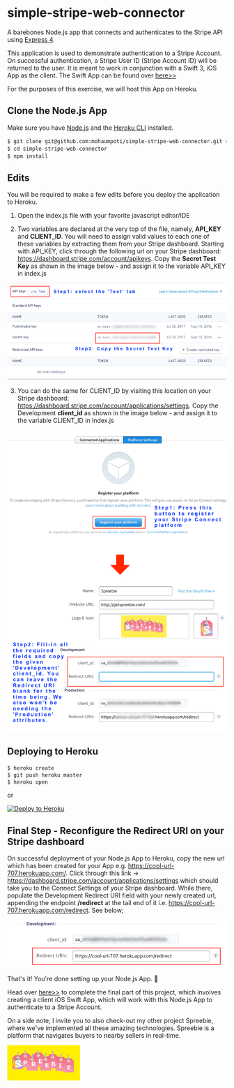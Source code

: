 # simple-stripe-web-connector

A barebones Node.js app that connects and authenticates to the Stripe API using [Express 4](http://expressjs.com/).

This application is used to demonstrate authentication to a Stripe Account. On
successful authentication, a Stripe User ID (Stripe Account ID) will be returned to the user. It is meant to work in conjunction with a Swift 3, iOS App as the client. The Swift App can be found over [here>>]

For the purposes of this exercise, we will host this App on Heroku.


## Clone the Node.js App

Make sure you have [Node.js](http://nodejs.org/) and the [Heroku CLI](https://cli.heroku.com/) installed.

```sh
$ git clone git@github.com:mohaumpoti/simple-stripe-web-connector.git # or clone your own fork
$ cd simple-stripe-web-connector
$ npm install
```


## Edits

You will be required to make a few edits before you deploy the application to Heroku.

1. Open the index.js file with your favorite javascript editor/IDE

2. Two variables are declared at the very top of the file, namely, **API_KEY** and **CLIENT_ID**. You will need to assign valid values to each one of these variables by extracting them from your Stripe dashboard. Starting with API_KEY, click through the following url on your Stripe dashboard: https://dashboard.stripe.com/account/apikeys. Copy the **Secret Test Key** as shown in the image below - and assign it to the variable API_KEY in index.js

![](public/API_KEY.png?raw=true)


3. You can do the same for CLIENT_ID by visiting this location on your Stripe dashboard: https://dashboard.stripe.com/account/applications/settings. Copy the Development **client_id** as shown in the image below - and assign it to the variable CLIENT_ID in index.js

![](public/CLIENT_ID.png?raw=true)


## Deploying to Heroku

```
$ heroku create
$ git push heroku master
$ heroku open
```
or

[![Deploy to Heroku](https://www.herokucdn.com/deploy/button.png)](https://heroku.com/deploy)



## Final Step - Reconfigure the Redirect URI on your Stripe dashboard

On successful deployment of your Node.js App to Heroku, copy the new url which has been created for your App e.g. https://cool-url-707.herokuapp.com/. Click through this link -> https://dashboard.stripe.com/account/applications/settings which should take you to the Connect Settings of your Stripe dashboard. While there, populate the Development Redirect URI field with your newly created url, appending the endpoint **/redirect** at the tail end of it i.e. https://cool-url-707.herokuapp.com/redirect. See below;

![](public/REDIRECT_URI.png?raw=true)


That's it! You're done setting up your Node.js App. 👏

Head over [here>>] to complete the final part of this project, which involves creating a client iOS Swift App, which will work with this Node.js App to authenticate to a Stripe Account.

On a side note, I invite you to also check-out my other project Spreebie, where we've implemented all these amazing technologies. Spreebie is a platform that navigates buyers to nearby sellers in real-time.

[![](public/spreebie_logo.png?raw=true)](https://itunes.apple.com/us/app/spreebie/id1083406471)



[here>>]: https://github.com/mohaumpoti/stripe-connect-ios-app.git
